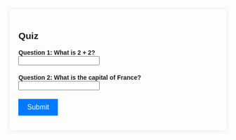 <!DOCTYPE html>
<html lang="en">
<head>
    <meta charset="UTF-8">
    <meta name="viewport" content="width=device-width, initial-scale=1.0">
    <title>Quiz Page</title>
    <style>
        body {
            font-family: Arial, sans-serif;
        }
        .quiz-container {
            width: 90%;
            max-width: 600px;
            margin: auto;
            padding: 20px;
            box-shadow: 0 0 10px rgba(0, 0, 0, 0.1);
        }
        .question {
            margin-bottom: 20px;
        }
        .question p {
            margin: 0;
            font-weight: bold;
        }
        button {
            cursor: pointer;
            background-color: #007bff;
            color: white;
            border: none;
            padding: 10px 20px;
            font-size: 16px;
        }
        button:hover {
            background-color: #0056b3;
        }
    </style>
</head>
<body>
    <div class="quiz-container">
        <h2>Quiz</h2>
        <form id="quizForm">
            <div class="question">
                <p>Question 1: What is 2 + 2?</p>
                <input type="text" name="question1" required>
            </div>
            <div class="question">
                <p>Question 2: What is the capital of France?</p>
                <input type="text" name="question2" required>
            </div>
            <!-- Add more questions as needed -->
            <button type="submit">Submit</button>
        </form>
    </div>

<script>
        document.getElementById('quizForm').addEventListener('submit', function(e) {
            e.preventDefault();

            // Define correct answers
            const correctAnswers = {
                question1: '4',
                question2: 'Paris',
                // Add more correct answers here
            };

            // Collect form data
            const formData = new FormData(e.target);
            let score = 0;
            const quizResults = {};
            for (const [key, value] of formData.entries()) {
                quizResults[key] = value;
                if (value.trim().toLowerCase() === correctAnswers[key].toLowerCase()) {
                    score++;
                }
            }

            // Determine the grade level based on score
            const totalQuestions = Object.keys(correctAnswers).length;
            const scorePercentage = (score / totalQuestions) * 100;
            let gradeLevel;
            if (scorePercentage >= 80) {
                gradeLevel = "High School";
            } else if (scorePercentage >= 50) {
                gradeLevel = "Middle School";
            } else {
                gradeLevel = "Elementary";
            }

            // Display grade level to the user
            alert(`Based on your quiz results, you are in: ${gradeLevel}`);

            // Example of sending quizResults to the backend (adjust as necessary for your backend)
                const token = localStorage.getItem('authToken'); // Make sure the key matches how you've stored it

            const url = 'http://127.0.0.1:8082/api/users/diet'; // Update this URL to your actual endpoint
            
            const body = {
            quizResults: quizResults
        };
            
            
         // Change options according to Authentication requirements
        const authOptions = {
            mode: 'cors', // no-cors, *cors, same-origin
            credentials: 'include', // include, same-origin, omit
            headers: {
                'Content-Type': 'application/json',
            },
            method: 'PUT', // Override the method property
            cache: 'no-cache', // Set the cache property
            body: JSON.stringify(body)
        };
  
        // Fetch JWT
        fetch(url, authOptions)
        .then(response => {
            // handle error response from Web API
            if (!response.ok) {
                const errorMsg = 'Error: ' + response.status;
                console.log(errorMsg);
                return;
            }
            // Success!!!
            // Redirect to the database page
        })
        // catch fetch errors (ie ACCESS to server blocked)
        .catch(err => {
            console.error(err);
        });
   })
            
 </script>
</body>
</html>

